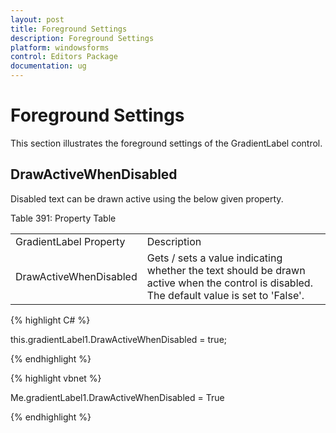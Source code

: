 ```yaml
---
layout: post
title: Foreground Settings
description: Foreground Settings
platform: windowsforms
control: Editors Package
documentation: ug
---
```


# Foreground Settings

This section illustrates the foreground settings of the GradientLabel control.

## DrawActiveWhenDisabled

Disabled text can be drawn active using the below given property.

Table 391: Property Table

<table>
<tr>
<td>
GradientLabel Property</td><td>
Description</td></tr>
<tr>
<td>
DrawActiveWhenDisabled</td><td>
Gets / sets a value indicating whether the text should be drawn active when the control is disabled. The default value is set to 'False'.</td></tr>
</table>


{% highlight C# %}



this.gradientLabel1.DrawActiveWhenDisabled = true;

{% endhighlight %}





{% highlight vbnet %}


Me.gradientLabel1.DrawActiveWhenDisabled = True

{% endhighlight %}